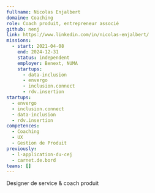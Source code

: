 ```yaml
---
fullname: Nicolas Enjalbert
domaine: Coaching
role: Coach produit, entrepreneur associé
github: nenj
link: https://www.linkedin.com/in/nicolas-enjalbert/
missions:
  - start: 2021-04-08
    end: 2024-12-31
    status: independent
    employer: Benext, NUMA
    startups:
      - data-inclusion
      - envergo
      - inclusion.connect
      - rdv.insertion
startups:
  - envergo
  - inclusion.connect
  - data-inclusion
  - rdv.insertion
competences:
  - Coaching
  - UX
  - Gestion de Produit
previously:
  - l-application-du-cej
  - carnet.de.bord
teams: []
---
```

Designer de service & coach produit